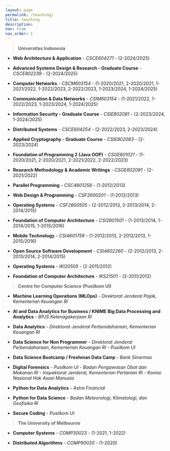 ```yaml
---
layout: page
permalink: /teaching/
title: teaching
description:
nav: true
nav_order: 1
---
```


> **Universitas Indonesia**

* **Web Architecture & Application** - *CSCE604271* - (2-2024/2025)

* **Advanced Systems Design & Research - Graduate Course** - *CSCE802239* - (2-2024/2025)

* **Computer Networks** - *CSCM603154* - (1-2020/2021, 2-2020/2021, 1-2021/2022, 1-2022/2023, 2-2022/2023, 1-2023/2024, 1-2024/2025)

* **Communication & Data Networks** - *CSIM603154* - (1-2021/2022, 1-2022/2023, 1-2023/2024, 1-2024/2025)

* **Information Security - Graduate Course** - *CSIE802081* - (2-2023/2024, 1-2024/2025)

* **Distributed Systems** - *CSCE604254* - (2-2022/2023, 2-2023/2024)

* **Applied Cryptography - Graduate Course** - *CSIE802083* - (2-2023/2024)

* **Foundation of Programming 2 (Java OOP)** - *CSGE601021* - (1-2020/2021, 2-2020/2021, 2-2021/2022, 2-2022/2023)

* **Research Methodology & Academic Writings** - *CSGE602091* - (2-2021/2022)

* **Parallel Programming** - *CSC4601258* - (1-2012/2013)

* **Web Design & Programming** - *CSF2600201* - (1-2012/2013)

* **Operating Systems** - *CSF2600505* - (2-2012/2013, 2-2013/2014, 2-2014/2015)

* **Foundation of Computer Architecture** - *CSI2601501* - (1-2013/2014, 1-2014/2015, 1-2015/2016)

* **Mobile Technology** - *CSI4601759* - (1-2012/2013, 2-2012/2013, 1-2015/2016)

* **Open Source Software Development** - *CSI4602260* - (2-2012/2013, 2-2013/2014, 2-2014/2015)

* **Operating Systems** - *IKI20505* - (2-2011/2012)

* **Foundation of Computer Architecture** - *IKS21501* - (2-2011/2012)

> **Centre for Computer Science (Pusilkom UI)**

* **Machine Learning Operations (MLOps)** - *Direktorat Jenderal Pajak, Kementerian Keuangan RI*

* **AI and Data Analytics for Business / KNIME Big Data Processing and Analytics** - *BPJS Ketenagakerjaan RI*

* **Data Analytics** - *Direktorat Jenderal Perbendaharaan, Kementerian Keuangan RI*

* **Data Science for Non Programmer** - *Direktorat Jenderal Perbendaharaan, Kementerian Keuangan RI* - *Pusilkom UI*

* **Data Science Bootcamp / Freshman Data Camp** - *Bank Sinarmas*

* **Digital Forensics** - *Pusilkom UI* - *Badan Pengawasan Obat dan Makanan RI* - *Inspektorat Jenderal, Kementerian Pertanian RI* - *Komisi Nasional Hak Asasi Manusia*

* **Python for Data Analytics** - *Astra Financial*

* **Python for Data Science** - *Badan Meteorologi, Klimatologi, dan Geofisika RI*

* **Secure Coding** - *Pusilkom UI*

> **The University of Melbourne**

* **Computer Systems** - *COMP30023* - (1-2021, 1-2022)

* **Distributed Algorithms** - *COMP90020* - (1-2020)